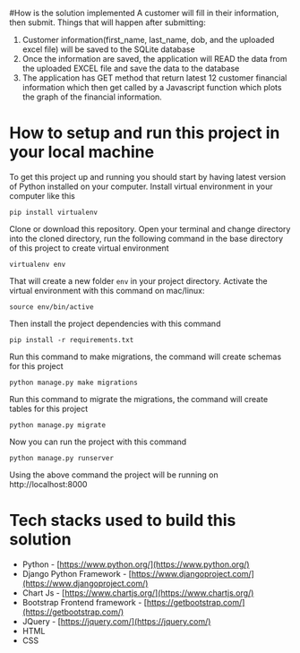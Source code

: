 #How is the solution  implemented
A customer will fill in their information, then submit. Things that will happen after submitting:
1. Customer information(first_name, last_name, dob, and the uploaded excel file) will be saved to the SQLite database
2. Once the information are saved, the application will READ the data from the uploaded EXCEL file and save the data to the database
3. The application has GET method that return latest 12 customer financial information which then get called by a Javascript function which plots the graph of the financial information.


# How to setup and run this project in your local machine
To get this project up and running you should start by having latest version of Python installed on your computer. Install virtual environment in your computer like this
```
pip install virtualenv
```

Clone or download this repository. Open your terminal and change directory into the cloned directory, run the following command in the base directory of this project to create virtual environment

```
virtualenv env
```

That will create a new folder `env` in your project directory. Activate the virtual environment with this command on mac/linux:

```
source env/bin/active
```

Then install the project dependencies with this command

```
pip install -r requirements.txt
```

Run this command to make migrations, the command will create schemas for this project

```
python manage.py make migrations
```

Run this command to migrate the migrations, the command will create tables for this project

```
python manage.py migrate
```

Now you can run the project with this command

```
python manage.py runserver
```

Using the above command the project will be running on http://localhost:8000

# Tech stacks used to build this solution
- Python - [https://www.python.org/](https://www.python.org/)
- Django Python Framework - [https://www.djangoproject.com/](https://www.djangoproject.com/)
- Chart Js - [https://www.chartjs.org/](https://www.chartjs.org/)
- Bootstrap Frontend framework - [https://getbootstrap.com/](https://getbootstrap.com/)
- JQuery - [https://jquery.com/](https://jquery.com/)
- HTML
- CSS

